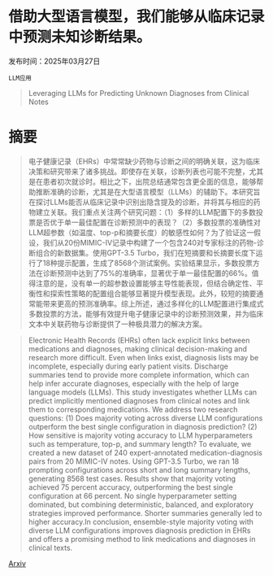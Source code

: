 # 借助大型语言模型，我们能够从临床记录中预测未知诊断结果。

发布时间：2025年03月27日

`LLM应用`

> Leveraging LLMs for Predicting Unknown Diagnoses from Clinical Notes

# 摘要

> 电子健康记录（EHRs）中常常缺少药物与诊断之间的明确关联，这为临床决策和研究带来了诸多挑战。即使存在关联，诊断列表也可能不完整，尤其是在患者初次就诊时。相比之下，出院总结通常包含更全面的信息，能够帮助推断准确的诊断，尤其是在大型语言模型（LLMs）的辅助下。本研究旨在探讨LLMs能否从临床记录中识别出隐含提及的诊断，并将其与相应的药物建立关联。我们重点关注两个研究问题：（1）多样的LLM配置下的多数投票是否优于单一最佳配置在诊断预测中的表现？（2）多数投票的准确性对LLM超参数（如温度、top-p和摘要长度）的敏感性如何？为了验证这一假设，我们从20份MIMIC-IV记录中构建了一个包含240对专家标注的药物-诊断组合的新数据集。使用GPT-3.5 Turbo，我们在短摘要和长摘要长度下运行了18种提示配置，生成了8568个测试案例。实验结果显示，多数投票方法在诊断预测中达到了75%的准确率，显著优于单一最佳配置的66%。值得注意的是，没有单一的超参数设置能够主导性能表现，但结合确定性、平衡性和探索性策略的配置组合能够显著提升模型表现。此外，较短的摘要通常能带来更高的预测准确率。综上所述，通过多样化的LLM配置进行集成式多数投票的方法，能够有效提升电子健康记录中的诊断预测效果，并为临床文本中关联药物与诊断提供了一种极具潜力的解决方案。


> Electronic Health Records (EHRs) often lack explicit links between medications and diagnoses, making clinical decision-making and research more difficult. Even when links exist, diagnosis lists may be incomplete, especially during early patient visits. Discharge summaries tend to provide more complete information, which can help infer accurate diagnoses, especially with the help of large language models (LLMs). This study investigates whether LLMs can predict implicitly mentioned diagnoses from clinical notes and link them to corresponding medications. We address two research questions: (1) Does majority voting across diverse LLM configurations outperform the best single configuration in diagnosis prediction? (2) How sensitive is majority voting accuracy to LLM hyperparameters such as temperature, top-p, and summary length? To evaluate, we created a new dataset of 240 expert-annotated medication-diagnosis pairs from 20 MIMIC-IV notes. Using GPT-3.5 Turbo, we ran 18 prompting configurations across short and long summary lengths, generating 8568 test cases. Results show that majority voting achieved 75 percent accuracy, outperforming the best single configuration at 66 percent. No single hyperparameter setting dominated, but combining deterministic, balanced, and exploratory strategies improved performance. Shorter summaries generally led to higher accuracy.In conclusion, ensemble-style majority voting with diverse LLM configurations improves diagnosis prediction in EHRs and offers a promising method to link medications and diagnoses in clinical texts.

[Arxiv](https://arxiv.org/abs/2503.22092)
